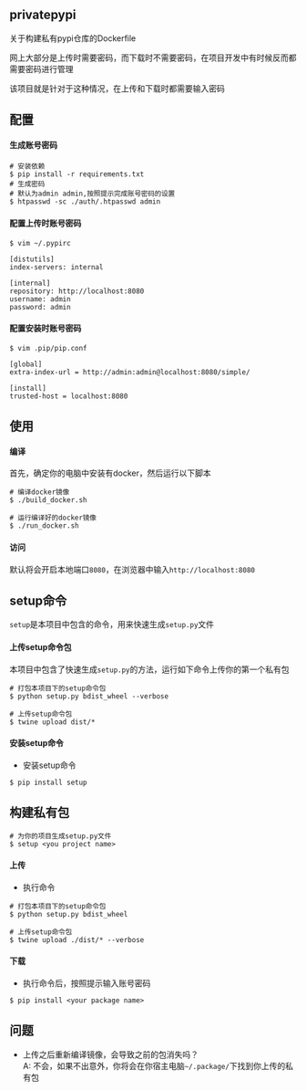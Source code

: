 ## privatepypi

关于构建私有pypi仓库的Dockerfile

网上大部分是上传时需要密码，而下载时不需要密码，在项目开发中有时候反而都需要密码进行管理

该项目就是针对于这种情况，在上传和下载时都需要输入密码


## 配置

#### 生成账号密码
```shell script
# 安装依赖
$ pip install -r requirements.txt
# 生成密码
# 默认为admin admin,按照提示完成账号密码的设置
$ htpasswd -sc ./auth/.htpasswd admin
```

#### 配置上传时账号密码
```shell script
$ vim ~/.pypirc

[distutils]
index-servers: internal

[internal]
repository: http://localhost:8080
username: admin
password: admin
```

#### 配置安装时账号密码
```shell script
$ vim .pip/pip.conf

[global]
extra-index-url = http://admin:admin@localhost:8080/simple/

[install]
trusted-host = localhost:8080
```

## 使用

#### 编译
首先，确定你的电脑中安装有docker，然后运行以下脚本
```shell script
# 编译docker镜像
$ ./build_docker.sh

# 运行编译好的docker镜像
$ ./run_docker.sh
```

#### 访问
默认将会开启本地端口`8080`，在浏览器中输入`http://localhost:8080`


## setup命令
`setup`是本项目中包含的命令，用来快速生成`setup.py`文件

#### 上传setup命令包
本项目中包含了快速生成`setup.py`的方法，运行如下命令上传你的第一个私有包
```shell script
# 打包本项目下的setup命令包
$ python setup.py bdist_wheel --verbose

# 上传setup命令包
$ twine upload dist/*
```

#### 安装setup命令

- 安装setup命令
```shell script
$ pip install setup
```

## 构建私有包
```shell script
# 为你的项目生成setup.py文件
$ setup <you project name>
```

#### 上传

- 执行命令
```shell script
# 打包本项目下的setup命令包
$ python setup.py bdist_wheel

# 上传setup命令包
$ twine upload ./dist/* --verbose
```

#### 下载

- 执行命令后，按照提示输入账号密码
```shell script
$ pip install <your package name>
```

## 问题

- 上传之后重新编译镜像，会导致之前的包消失吗？<br>
A: 不会，如果不出意外，你将会在你宿主电脑`~/.package/`下找到你上传的私有包
